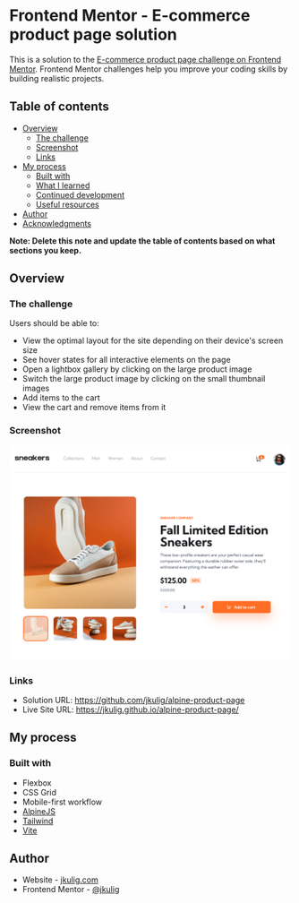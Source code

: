 # Frontend Mentor - E-commerce product page solution

This is a solution to the [E-commerce product page challenge on Frontend Mentor](https://www.frontendmentor.io/challenges/ecommerce-product-page-UPsZ9MJp6). Frontend Mentor challenges help you improve your coding skills by building realistic projects.

## Table of contents

- [Overview](#overview)
  - [The challenge](#the-challenge)
  - [Screenshot](#screenshot)
  - [Links](#links)
- [My process](#my-process)
  - [Built with](#built-with)
  - [What I learned](#what-i-learned)
  - [Continued development](#continued-development)
  - [Useful resources](#useful-resources)
- [Author](#author)
- [Acknowledgments](#acknowledgments)

**Note: Delete this note and update the table of contents based on what sections you keep.**

## Overview

### The challenge

Users should be able to:

- View the optimal layout for the site depending on their device's screen size
- See hover states for all interactive elements on the page
- Open a lightbox gallery by clicking on the large product image
- Switch the large product image by clicking on the small thumbnail images
- Add items to the cart
- View the cart and remove items from it

### Screenshot

![](./screenshot.png)

### Links

- Solution URL: https://github.com/jkulig/alpine-product-page
- Live Site URL: https://jkulig.github.io/alpine-product-page/

## My process

### Built with

- Flexbox
- CSS Grid
- Mobile-first workflow
- [AlpineJS](https://alpinejs.dev/)
- [Tailwind](https://tailwindcss.com/)
- [Vite](https://vitejs.dev/)


## Author

- Website - [jkulig.com](http://jkulig.com)
- Frontend Mentor - [@jkulig](https://www.frontendmentor.io/profile/jkulig)

